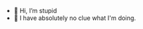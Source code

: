 - 👋 Hi, I’m stupid
- 👀 I have absolutely no clue what I'm doing.
<!---
idontknowhowtocode3/idontknowhowtocode3 is a ✨ special ✨ repository because its `README.md` (this file) appears on your GitHub profile.
You can click the Preview link to take a look at your changes.
--->
